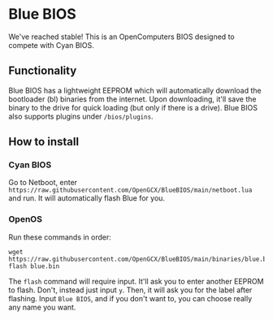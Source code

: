 # Blue BIOS
We've reached stable!
This is an OpenComputers BIOS designed to compete with Cyan BIOS.
## Functionality
Blue BIOS has a lightweight EEPROM which will automatically download the bootloader (bl) binaries from the internet. Upon downloading, it'll save the binary to the drive for quick loading (but only if there is a drive). Blue BIOS also supports plugins under `/bios/plugins`.
## How to install
### Cyan BIOS
Go to Netboot, enter `https://raw.githubusercontent.com/OpenGCX/BlueBIOS/main/netboot.lua` and run. It will automatically flash Blue for you.
### OpenOS
Run these commands in order:
```
wget https://raw.githubusercontent.com/OpenGCX/BlueBIOS/main/binaries/blue.bin
flash blue.bin
```
The `flash` command will require input. It'll ask you to enter another EEPROM to flash. Don't, instead just input `y`. Then, it will ask you for the label after flashing. Input `Blue BIOS`, and if you don't want to, you can choose really any name you want.
